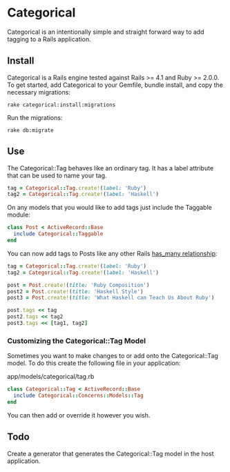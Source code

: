 Categorical
===========

Categorical is an intentionally simple and straight forward way to add tagging to a Rails application. 

Install
-------

Categorical is a Rails engine tested against Rails >= 4.1 and Ruby >= 2.0.0. To get started, add Categorical to your Gemfile, bundle install, and copy the necessary migrations:

`rake categorical:install:migrations`

Run the migrations:

`rake db:migrate`

Use
---

The Categorical::Tag behaves like an ordinary tag. It has a label attribute that can be used to name your tag. 

```ruby
tag = Categorical::Tag.create!(label: 'Ruby')
tag2 = Categorical::Tag.create!(label: 'Haskell')
```

On any models that you would like to add tags just include the Taggable module:

``` ruby
class Post < ActiveRecord::Base
  include Categorical::Taggable
end
```

You can now add tags to Posts like any other Rails [has_many relationship](http://guides.rubyonrails.org/association_basics.html#has-many-association-reference "Rails Has Many Relationship"):

```ruby
tag = Categorical::Tag.create!(label: 'Ruby')
tag2 = Categorical::Tag.create!(label: 'Haskell')

post = Post.create!(title: 'Ruby Composition')
post2 = Post.create!(title: 'Haskell Style')
post3 = Post.create!(title: 'What Haskell can Teach Us About Ruby')

post.tags << tag
post2.tags << tag2
post3.tags << [tag1, tag2]
```
### Customizing the Categorical::Tag Model

Sometimes you want to make changes to or add onto the Categorical::Tag model. To do this create the following file in your application:

app/models/categorical/tag.rb

```ruby
class Categorical::Tag < ActiveRecord::Base
  include Categorical::Concerns::Models::Tag
end
```

You can then add or override it however you wish.

Todo
----

Create a generator that generates the Categorical::Tag model in the host application.

